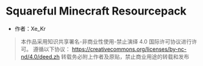 # Squareful Minecraft Resourcepack

- 作者：Xe_Kr

> 本作品采用知识共享署名-非商业性使用-禁止演绎 4.0 国际许可协议进行许可。
> 遵循以下协议： https://creativecommons.org/licenses/by-nc-nd/4.0/deed.zh
> 转载务必附上作者及原贴，禁止商业用途的转载和发布

